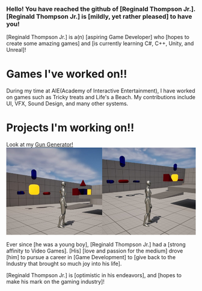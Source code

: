### Hello! You have reached the github of [Reginald Thompson Jr.]. [Reginald Thompson Jr.] is [mildly, yet rather pleased] to have you!

[Reginald Thompson Jr.] is a(n) [aspiring Game Developer] who [hopes to create some amazing games] and [is currently learning C#, C++, Unity, and Unreal]!

# Games I've worked on!!

During my time at AIE(Academy of Interactive Entertainment), I have worked on games such as Tricky treats and Life's a Beach. My contributions include UI, VFX, Sound Design, and many other systems.



# Projects I'm working on!!

Look at my [Gun Generator!](https://github.com/RJT800/TPTCPP)
![Look at my Gun Generator!](https://github.com/RJT800/RJT800/blob/main/GunGenExamplePicture.jpg?raw=true)

Ever since [he was a young boy], [Reginald Thompson Jr.] had a [strong affinity to Video Games]. [His] [love and passion for the medium] drove [him] to pursue a career in [Game Development] to [give back to the Industry that brought so much joy into his life].

[Reginald Thompson Jr.] is [optimistic in his endeavors], and [hopes to make his mark on the gaming industry]!

<!--
**RJT800/RJT800** is a ✨ _special_ ✨ repository because its `README.md` (this file) appears on your GitHub profile.

Here are some ideas to get you started:

- 🔭 I’m currently working on ...
- 🌱 I’m currently learning ...
- 👯 I’m looking to collaborate on ...
- 🤔 I’m looking for help with ...
- 💬 Ask me about ...
- 📫 How to reach me: ...
- 😄 Pronouns: ...
- ⚡ Fun fact: ...
-->
